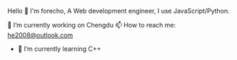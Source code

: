 

<!--
**He2008/He2008** is a ✨ _special_ ✨ repository because its `README.md` (this file) appears on your GitHub profile.

Here are some ideas to get you started:

- 🔭 I’m currently working on ...
- 🌱 I’m currently learning ...
- 👯 I’m looking to collaborate on ...
- 🤔 I’m looking for help with ...
- 💬 Ask me about ...
- 📫 How to reach me: ...
- 😄 Pronouns: ...
- ⚡ Fun fact: ...
-->
Hello 👋
I'm forecho, A Web development engineer, I use JavaScript/Python.

🔭 I’m currently working on Chengdu
📫 How to reach me: he2008@outlook.com
- 🌱 I’m currently learning C++
